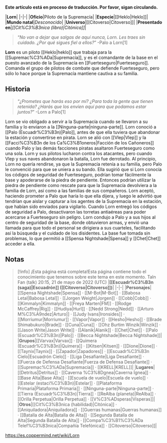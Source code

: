 **Este artículo está en proceso de traducción. Por favor, sigan circulando.**


|**Lorn**|
|-|-|
|**Oficio**|Piloto de la Supremacía|
|**Especie**|[[Heklo\|Heklo]]|
|**Mundo natal**|*Desconocido*|
|**Universo**|[[Citoverso\|Citoverso]]|
|**Presentado en**|*[[Cit%C3%B3nica (libro)\|Citónica]]*|

>“*No van a dejar que salgas de aquí nunca, Lorn. Les traes sin cuidado. ¿Por qué sigues fiel a ellos?*”
\-Palo a Lorn[1]


**Lorn** es un piloto [[Heklo\|heklo]] que trabaja para la [[Supremac%C3%ADa\|Supremacía]], y es el comandante de la base en el puesto avanzado de la Supremacía en [[Fuerteseguro\|Fuerteseguro]]. Comanda el grupo de pilotos de combate que defiende Fuerteseguro, pero sólo lo hace porque la Supremacía mantiene cautiva a su familia.

## Historia
>“*¿Prometes que harás eso por mí? ¿Para toda la gente que tienen retenida? ¿Harás que los envíen aquí para que podamos estar juntos?*”
\-Lorn a Palo[1]


Lorn se vio obligado a servir a la Supremacía cuando se llevaron a su familia y lo enviaron a la [[Ninguna-parte\|ninguna-parte]]. Lorn conoció a [[Palo (Escuadr%C3%B3n)\|Palo]], antes de que ella tuviera que abandonar la estación y convertirse en pirata. Lorn se alió con [[Vlep\|Vlep]] y la [[Facci%C3%B3n de los Ca%C3%B1oneros\|Facción de los Cañoneros]] cuando Palo y las demás facciones piratas asaltaron Fuerteseguro como una sola. Lorn y sus pilotos lucharon contra los atacantes, pero cuando Vlep y sus naves abandonaron la batalla, Lorn fue derrotado.
Al principio, Lorn no quería rendirse, ya que la Supremacía retenía a su familia, pero Palo le convenció para que se uniera a su bando. Ella sugirió que si Lorn conocía los códigos de seguridad de Fuerteseguro, podrían tomar fácilmente la base y apoderarse de la piedra de pendiente. Entonces podrían utilizar la piedra de pendiente como rescate para que la Supremacía devolviera a la familia de Lorn, así como a las familias de sus compañeros. Lorn aceptó, haciendo prometer a Palo que haría lo que ella dijera, y luego le advirtió que tendrían que aislar y capturar a los agentes de la Supremacía en la estación, que habían sido enviados para vigilarlo. Cuando Lorn entregó los códigos de seguridad a Palo, desactivaron las torretas antiaéreas para poder acercarse a Fuerteseguro sin peligro. Lorn condujo a Palo y a sus hijos al centro de seguridad de la base, donde obtuvieron armas, y envió una llamada para que todo el personal se dirigiera a sus cuarteles, facilitando así la búsqueda y el cuidado de los disidentes. La base fue tomada sin problemas, lo que permitió a [[Spensa Nightshade\|Spensa]] y [[Chet\|Chet]] acceder a ella.

## Notas

> [!info] ¡Esta página está completa!Esta página contiene todo el conocimiento que tenemos sobre este tema en este momento.
Taln Fan (talk) 20:15, 21 de mayo de 2022 (UTC)
|**[[Escuadr%C3%B3n (saga)\|Escuadrón]] ([[Citoverso\|Citoverso]])**|
|-|-|
|**Personajes**|[[Spensa Nightshade\|Spensa]] · [[M-Bot\|M-Bot]] · [[Babosa Letal\|Babosa Letal]] · [[Jorgen Weight\|Jorgen]] · [[Cobb\|Cobb]] · [[Kimmalyn\|Kimmalyn]] · [[Freya Marten\|FM]] · [[Rodge McCaffrey\|Rig]] · [[Hudiya\|Hurl]] · [[Nedd Strong\|Nedd]] · [[Arturo M%C3%A9ndez\|Arturo]] · [[Judy Ivans\|Ironsides]] · [[Morriumur\|Morriumur]] · [[Vapor\|Vapor]] · [[Hesho\|Hesho]] · [[Brade Shimabukuro\|Brade]] · [[Cuna\|Cuna]] · [[Ohz Burtim Winzik\|Winzik]] · [[Jason Write\|Jason Write]] · [[Alanik\|Alanik]] · [[Chet\|Chet]] · [[Palo (Escuadr%C3%B3n)\|Palo]] · [[Becca Nightshade\|Becca Nightshade]]|
|**Grupos**|[[Varvax\|Varvax]] · [[Quimera (Escuadr%C3%B3n)\|Quimera]] · [[Kitsen\|Kitsen]] · [[Dione\|Dione]] · [[Taynix\|Taynix]] · [[Zapador\|Zapadores]] · [[Escuadr%C3%B3n Cielo\|Escuadrón Cielo]] · [[Liga Desafiante\|Liga Desafiante]] · [[Fuerza de Defensa Desafiante\|Fuerza de Defensa Desafiante]] · [[Supremac%C3%ADa\|Supremacía]] · [[KRELL\|KRELL]]|
|**Lugares**|[[Detritus\|Detritus]] · [[Caverna %C3%8Dgnea\|Caverna Ígnea]] · [[Base Alta\|Base Alta]] · [[Escuela de vuelo\|Escuela de vuelo]] · [[Estelar (estaci%C3%B3n)\|Estelar]] · [[Plataforma Primaria\|Plataforma Primaria]] · [[Ninguna-parte\|Ninguna-parte]] · [[Tierra (Escuadr%C3%B3n)\|Tierra]] · [[ReAlba (planeta)\|ReAlba]] · [[Orilla Perpetua\|Orilla Perpetua]] · [[V%C3%ADsperas\|Vísperas]]|
|**Otros**|[[Cit%C3%B3nica (habilidad)\|Citónica]] · [[Aniquiladora\|Aniquiladora]] · [[Guerras humanas\|Guerras humanas]] · [[Batalla de Alta\|Batalla de Alta]] · [[Segunda Batalla de Alta\|Segunda Batalla de Alta]] · [[Compa%C3%B1%C3%ADa Telef%C3%B3nica\|Compañía Telefónica]] · [[Citoverso\|Citoverso]]|



https://es.coppermind.net/wiki/Lorn